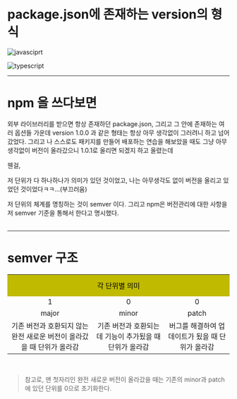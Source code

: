 # **package.json에 존재하는 version의 형식**

![javasciprt](https://img.shields.io/badge/javascript-up%20to%20date-yellow)

![typescript](https://img.shields.io/badge/typescript-up%20to%20date-blue)

---

# npm 을 쓰다보면

외부 라이브러리를 받으면 항상 존재하던 package.json, 그리고 그 안에 존재하는 여러 옵션들 가운데 version 1.0.0 과 같은 형태는 항상 아무 생각없이 그러려니 하고 넘어갔었다. 그리고 나 스스로도 패키지를 만들어 배포하는 연습을 해보았을 때도 그냥 아무생각없이 버전이 올라갔으니 1.0.1로 올리면 되겠지 하고 올렸는데

웬걸,

저 단위가 다 하나하나가 의미가 있던 것이었고, 나는 아무생각도 없이 버전을 올리고 있었던 것이었다ㅋㅋ...(부끄러움)

저 단위의 체계를 명칭하는 것이 semver 이다.
그리고 npm은 버전관리에 대한 사항을 저 semver 기준을 통해서 한다고 명시했다.
<br/>
<br/>

---

# semver 구조

<table>
  <tr>
    <td colspan="3" bgcolor="cobalt" height="50" align="center" style="color:black">각 단위별 의미</td>
  </tr>
  <tr>
    <td align="center">1</td>
    <td align="center">0</td>
    <td align="center">0</td>
  </tr>
   <tr>
    <td align="center">major</td>
    <td align="center">minor</td>
    <td align="center">patch</td>
  </tr>

  <tr>
    <td align="center">기존 버전과 호환되지 않는 완전 새로운 버전이 올라갔을 때 단위가 올라감</td>
    <td align="center">기존 버전과 호환되는데 기능이 추가됬을 때 단위가 올라감</td>
    <td align="center">버그를 해결하여 업데이트가 됬을 때 단위가 올라감</td>
  </tr>
</table>

<br/>

> 참고로, 맨 첫자리인 완전 새로운 버전이 올라갔을 때는 기존의 minor과 patch에 있던 단위를 0으로 초기화한다.
